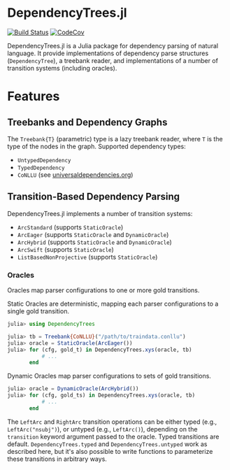 # DependencyTrees.jl

[![Build Status](https://travis-ci.org/dellison/DependencyTrees.jl.svg?branch=master)](https://travis-ci.org/dellison/DependencyTrees.jl) [![CodeCov](https://codecov.io/gh/dellison/DependencyTrees.jl/branch/master/graph/badge.svg)](https://codecov.io/gh/dellison/DependencyTrees.jl)

DependencyTrees.jl is a Julia package for dependency parsing of natural language. It provide implementations of dependency parse structures (`DependencyTree`), a treebank reader, and implementations of a number of transition systems (including oracles).

# Features

## Treebanks and Dependency Graphs

The `Treebank{T}` (parametric) type is a lazy treebank reader, where `T` is the type of the nodes in the graph. Supported dependency types:

- `UntypedDependency`
- `TypedDependency`
- `CoNLLU` (see [universaldependencies.org](https://universaldependencies.org/))

## Transition-Based Dependency Parsing

DependencyTrees.jl implements a number of transition systems:

* `ArcStandard` (supports `StaticOracle`)
* `ArcEager` (supports `StaticOracle` and `DynamicOracle`)
* `ArcHybrid` (supports `StaticOracle` and `DynamicOracle`)
* `ArcSwift` (supports `StaticOracle`)
* `ListBasedNonProjective` (supports `StaticOracle`)

### Oracles

Oracles map parser configurations to one or more gold transitions.

Static Oracles are deterministic, mapping each parser configurations to a single gold transition.

```julia
julia> using DependencyTrees

julia> tb = Treebank{CoNLLU}("/path/to/traindata.conllu")
julia> oracle = StaticOracle(ArcEager())
julia> for (cfg, gold_t) in DependencyTrees.xys(oracle, tb)
           # ...
       end
```

Dynamic Oracles map parser configurations to sets of gold transitions.

```julia
julia> oracle = DynamicOracle(ArcHybrid())
julia> for (cfg, gold_ts) in DependencyTrees.xys(oracle, tb)
           # ...
       end
```

The `LeftArc` and `RightArc` transition operations can be either typed (e.g., `LeftArc("nsubj")`), or untyped (e.g., `LeftArc()`), depending on the `transition` keyword argument passed to the oracle. Typed transitions are default. `DependencyTrees.typed` and `DependencyTrees.untyped` work as described here, but it's also possible to write functions to parameterize these transitions in arbitrary ways.


